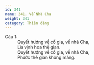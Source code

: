 ```yaml
---
id: 341
name: 341. Về Nhà Cha
weight: 341
category: Thiên đàng
---
```

<dl><dt>Câu 1:</dt><dd data-verse="1">Quyết hướng về cố gia, về nhà Cha, <br/>Lìa vinh hoa thế gian. <br/>Quyết hướng về cố gia, về nhà Cha, <br/>Phước thế gian không màng. </dd></dl>
